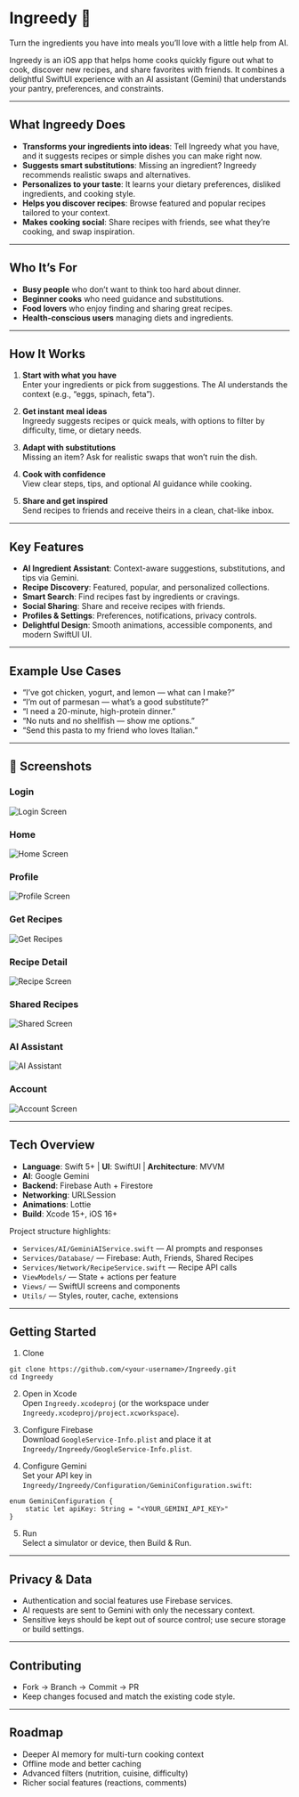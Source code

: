 # Ingreedy 🍳
Turn the ingredients you have into meals you’ll love with a little help from AI.

Ingreedy is an iOS app that helps home cooks quickly figure out what to cook, discover new recipes, and share favorites with friends. It combines a delightful SwiftUI experience with an AI assistant (Gemini) that understands your pantry, preferences, and constraints.

---

## What Ingreedy Does 

- **Transforms your ingredients into ideas**: Tell Ingreedy what you have, and it suggests recipes or simple dishes you can make right now.
- **Suggests smart substitutions**: Missing an ingredient? Ingreedy recommends realistic swaps and alternatives.
- **Personalizes to your taste**: It learns your dietary preferences, disliked ingredients, and cooking style.
- **Helps you discover recipes**: Browse featured and popular recipes tailored to your context.
- **Makes cooking social**: Share recipes with friends, see what they’re cooking, and swap inspiration.

---

## Who It’s For

- **Busy people** who don’t want to think too hard about dinner.
- **Beginner cooks** who need guidance and substitutions.
- **Food lovers** who enjoy finding and sharing great recipes.
- **Health-conscious users** managing diets and ingredients.

---

## How It Works

1. **Start with what you have**  
   Enter your ingredients or pick from suggestions. The AI understands the context (e.g., “eggs, spinach, feta”).

2. **Get instant meal ideas**  
   Ingreedy suggests recipes or quick meals, with options to filter by difficulty, time, or dietary needs.

3. **Adapt with substitutions**  
   Missing an item? Ask for realistic swaps that won’t ruin the dish.

4. **Cook with confidence**  
   View clear steps, tips, and optional AI guidance while cooking.

5. **Share and get inspired**  
   Send recipes to friends and receive theirs in a clean, chat-like inbox.

---

## Key Features

- **AI Ingredient Assistant**: Context-aware suggestions, substitutions, and tips via Gemini.
- **Recipe Discovery**: Featured, popular, and personalized collections.
- **Smart Search**: Find recipes fast by ingredients or cravings.
- **Social Sharing**: Share and receive recipes with friends.
- **Profiles & Settings**: Preferences, notifications, privacy controls.
- **Delightful Design**: Smooth animations, accessible components, and modern SwiftUI UI.

---

## Example Use Cases

- “I’ve got chicken, yogurt, and lemon — what can I make?”
- “I’m out of parmesan — what’s a good substitute?”
- “I need a 20-minute, high-protein dinner.”
- “No nuts and no shellfish — show me options.”
- “Send this pasta to my friend who loves Italian.”

---


## 📸 Screenshots

### Login
![Login Screen](Screenshots/login.png)

### Home
![Home Screen](Screenshots/home.png)

### Profile
![Profile Screen](Screenshots/profile.png)

### Get Recipes
![Get Recipes](Screenshots/GetRecipes.png)

### Recipe Detail
![Recipe Screen](Screenshots/recipe.png)

### Shared Recipes
![Shared Screen](Screenshots/shared.png)

### AI Assistant
![AI Assistant](Screenshots/ai-assistant.png)

### Account
![Account Screen](Screenshots/acc.png)


---

## Tech Overview

- **Language**: Swift 5+ | **UI**: SwiftUI | **Architecture**: MVVM  
- **AI**: Google Gemini  
- **Backend**: Firebase Auth + Firestore  
- **Networking**: URLSession  
- **Animations**: Lottie  
- **Build**: Xcode 15+, iOS 16+

Project structure highlights:
- `Services/AI/GeminiAIService.swift` — AI prompts and responses  
- `Services/Database/` — Firebase: Auth, Friends, Shared Recipes  
- `Services/Network/RecipeService.swift` — Recipe API calls  
- `ViewModels/` — State + actions per feature  
- `Views/` — SwiftUI screens and components  
- `Utils/` — Styles, router, cache, extensions

---

## Getting Started

1) Clone  
```
git clone https://github.com/<your-username>/Ingreedy.git
cd Ingreedy
```

2) Open in Xcode  
Open `Ingreedy.xcodeproj` (or the workspace under `Ingreedy.xcodeproj/project.xcworkspace`).

3) Configure Firebase  
Download `GoogleService-Info.plist` and place it at `Ingreedy/Ingreedy/GoogleService-Info.plist`.

4) Configure Gemini  
Set your API key in `Ingreedy/Ingreedy/Configuration/GeminiConfiguration.swift`:
```
enum GeminiConfiguration {
    static let apiKey: String = "<YOUR_GEMINI_API_KEY>"
}
```

5) Run  
Select a simulator or device, then Build & Run.

---

## Privacy & Data

- Authentication and social features use Firebase services.
- AI requests are sent to Gemini with only the necessary context.
- Sensitive keys should be kept out of source control; use secure storage or build settings.

---

## Contributing

- Fork → Branch → Commit → PR  
- Keep changes focused and match the existing code style.

---

## Roadmap

- Deeper AI memory for multi-turn cooking context  
- Offline mode and better caching  
- Advanced filters (nutrition, cuisine, difficulty)  
- Richer social features (reactions, comments)




